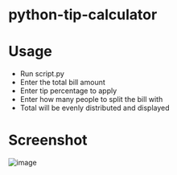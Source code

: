 # python-tip-calculator

# Usage
- Run script.py
- Enter the total bill amount
- Enter tip percentage to apply
- Enter how many people to split the bill with
- Total will be evenly distributed and displayed

# Screenshot
![image](https://user-images.githubusercontent.com/26530136/163073397-64521177-cc8f-4b8d-9167-0abba2bd15d8.png)
